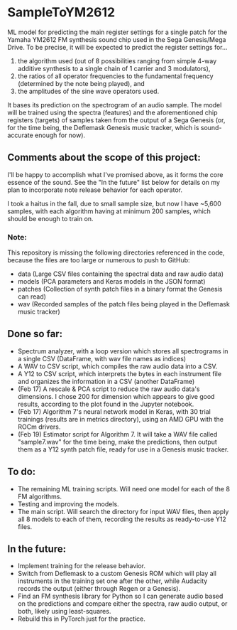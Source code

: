 # SampleToYM2612
 ML model for predicting the main register settings for a single patch for the Yamaha YM2612 FM synthesis sound chip used in the Sega Genesis/Mega Drive. To be precise, it will be expected to predict the register settings for...
 1) the algorithm used (out of 8 possibilities ranging from simple 4-way additive synthesis to a single chain of 1 carrier and 3 modulators),
 2) the ratios of all operator frequencies to the fundamental frequency (determined by the note being played), and
 3) the amplitudes of the sine wave operators used.
 
 It bases its prediction on the spectrogram of an audio sample. The model will be trained using the spectra (features) and the aforementioned chip registers (targets) of samples taken from the output of a Sega Genesis (or, for the time being, the Deflemask Genesis music tracker, which is sound-accurate enough for now).

## Comments about the scope of this project:
 I'll be happy to accomplish what I've promised above, as it forms the core essence of the sound. See the "In the future" list below for details on my plan to incorporate note release behavior for each operator.

 I took a haitus in the fall, due to small sample size, but now I have ~5,600 samples, with each algorithm having at minimum 200 samples, which should be enough to train on.

### Note:
 This repository is missing the following directories referenced in the code, because the files are too large or numerous to push to GitHub:
 - data (Large CSV files containing the spectral data and raw audio data)
 - models (PCA parameters and Keras models in the JSON format)
 - patches (Collection of synth patch files in a binary format the Genesis can read)
 - wav (Recorded samples of the patch files being played in the Deflemask music tracker)

## Done so far:
 - Spectrum analyzer, with a loop version which stores all spectrograms in a single CSV (DataFrame, with wav file names as indices)
 - A WAV to CSV script, which compiles the raw audio data into a CSV.
 - A Y12 to CSV script, which interprets the bytes in each instrument file and organizes the information in a CSV (another DataFrame)
 - (Feb 17) A rescale & PCA script to reduce the raw audio data's dimensions. I chose 200 for dimension which appears to give good results, according to the plot found in the Jupyter notebook.
 - (Feb 17) Algorithm 7's neural network model in Keras, with 30 trial trainings (results are in metrics directory), using an AMD GPU with the ROCm drivers.
 - (Feb 19) Estimator script for Algorithm 7. It will take a WAV file called "sample7.wav" for the time being, make the predictions, then output them as a Y12 synth patch file, ready for use in a Genesis music tracker.

## To do:
 - The remaining ML training scripts. Will need one model for each of the 8 FM algorithms.
 - Testing and improving the models.
 - The main script. Will search the directory for input WAV files, then apply all 8 models to each of them, recording the results as ready-to-use Y12 files.
 
## In the future:
 - Implement training for the release behavior.
 - Switch from Deflemask to a custom Genesis ROM which will play all instruments in the training set one after the other, while Audacity records the output (either through Regen or a Genesis).
 - Find an FM synthesis library for Python so I can generate audio based on the predictions and compare either the spectra, raw audio output, or both, likely using least-squares.
  - Rebuild this in PyTorch just for the practice.
